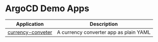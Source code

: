 # ArgoCD Demo Apps

| Application | Description |
|-------------|-------------|
| [currency-conveter](currency-converter/) | A currency converter app as plain YAML |
